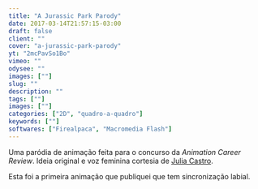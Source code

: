 ```yaml
---
title: "A Jurassic Park Parody"
date: 2017-03-14T21:57:15-03:00
draft: false
client: ""
cover: "a-jurassic-park-parody"
yt: "2mcPavSo1Bo"
vimeo: ""
odysee: ""
images: [""]
slug: ""
description: ""
tags: [""]
images: [""]
categories: ["2D", "quadro-a-quadro"]
keywords: [""]
softwares: ["Firealpaca", "Macromedia Flash"]
---
```


Uma paródia de animação feita para o concurso da *Animation Career Review*.
Ideia original e voz feminina cortesia de [Julia Castro](https://instagram.com/j.uliacastro).

Esta foi a primeira animação que publiquei que tem sincronização labial.
